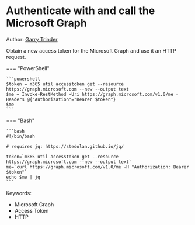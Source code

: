 # Authenticate with and call the Microsoft Graph 

Author: [Garry Trinder](https://github.com/garrytrinder)

Obtain a new access token for the Microsoft Graph and use it an HTTP request.

=== "PowerShell"

    ```powershell
    $token = m365 util accesstoken get --resource https://graph.microsoft.com --new --output text
    $me = Invoke-RestMethod -Uri https://graph.microsoft.com/v1.0/me -Headers @{"Authorization"="Bearer $token"}
    $me
    ```

=== "Bash"

    ```bash
    #!/bin/bash

    # requires jq: https://stedolan.github.io/jq/

    token=`m365 util accesstoken get --resource https://graph.microsoft.com --new --output text`
    me=`curl https://graph.microsoft.com/v1.0/me -H "Authorization: Bearer $token"`
    echo $me | jq
    ```

Keywords:

- Microsoft Graph
- Access Token
- HTTP
